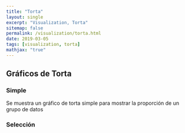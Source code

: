 ```yaml
---
title: "Torta"
layout: single
excerpt: "Visualization, Torta"
sitemap: false
permalink: /visualization/torta.html
date: 2019-03-05
tags: [visualization, torta]
mathjax: "true"
---
```


## Gráficos de Torta
### Simple

Se muestra un gráfico de torta simple para mostrar la proporción de un grupo de datos

<html lang="en">
<head>
    <meta charset="UTF-8">
    <meta name="viewport" content="width=device-width, initial-scale=1.0">
    <meta http-equiv="X-UA-Compatible" content="ie=edge">
    <title>Gráfico de Torta</title>
</head>
<body>
    <div id="chart" >
        <form id="torta"></form>
    </div>
    <script src="https://d3js.org/d3.v3.min.js"></script>
    <script type="text/javascript">
        var data = [6, 8, 9, 13, 16, 20, 24, 27, 29]; // datos aleatorios
        //
        var width = 700, // dimensiones
            height = 360,
            radio = Math.min(height,width) / 2;
        //
        var arc = d3.svg.arc() // para poder generar los arcos en los cuales se van a colocar
                    .innerRadius(radio*2/5) // radio interior
                    .outerRadius(radio); // exterior
        //
        var pie = d3.layout.pie()// para poder manejar los datos de acuerdo al grafico
                    .padAngle(0.01); // transformado los datos a un formato especifico
        //
        var color = d3.scale.category10(); // generamos una escala de 10 colores
        //
        var svg = d3.select("#chart01") // seleccionamos el html
                    .append("svg") // agregamos el elemento svg
                    .attr("width", width)
                    .attr("height", height)
                    .append("g") // agregamos un group centrado que contenga los elementos
                    .attr("transform", "translate(" + width / 2 + "," + height / 2 + ")");
        //
        svg.selectAll("path") // opder cada dato generamos un path
            .data(pie(data)) // le entregamos los datos ya manejados por pie
            .enter().append("path")
            .style("fill", function (_, i) { return color(i); }) // entregamos su color según su indice
            .attr("d", arc); // le añadimos el area
    </script>
    <h3>Selección</h3>
    <script type="text/javascript">
    var width = 960, // dimensiones
        height = 500,
        margin = 50,
        radio = Math.min(width, height) / 2;

    var color = d3.scale.category10();

    var pie = d3.layout.pie() // formato de torta
                .value(d => d.count)
                .sort(null); // evita que las zones salten

    var arc = d3.svg.arc() // arco para los datos
                .innerRadius(radio * 2 / 5)
                .outerRadius(radio - margin);

    var svg = d3.select("#chart").append("svg") // seleccionamos el html con id chart
                .attr("width", width) // dimensiones
                .attr("height", height)
                .append("g") // group para colocar lo necesario
                .attr("transform", "translate(" + width / 2 +
                    "," + height / 2 + ")");

    var path = svg.selectAll("path");

    d3.tsv("https://gist.githubusercontent.com/beayancan/a4f0b59de56aeba58d3b15aaab9e7ead/raw/7dd08d24bcb94a058dda0a2b25d0cfd7a8779797/torta-seleccion.tsv", type, function (error, data) {
        var segunOpcion = d3.nest() // vamos tomar los datos segun jerarquia
                            .key(d => d.opcion) //usamos de llave al tipo de opcion
                            .entries(data); // le entregamos los datos

        var label = d3.select("#torta")
            .selectAll("label")
            .data(segunOpcion) // generamos un label por cada opcion
            .enter().append("label");

        label.append("input") // agregamos las opciones de visualizacion
            .attr("type", "radio") // será un circulo
            .attr("name", "fruit") // que se llame fruit
            .attr("value", d => d.key) // nombre de las opciones
            .on("change", change) // en caso de cambio llamamos a change
            .filter(function (d, i) {
                return i;
            })
            .each(change) // a cada uno le aplicamos change
            .property("checked", true); // marca la opcion inicial

        label.append("span") // añadimos el texto de las opciones
            .text(d => d.key);

        function change(region) { // funcion que utilizamos para las transiciones

            // vamos a guardar el value, angulo de partida y final de cada situacion
            var anterior = path.data(), // la informacion del gráfico anterior
                actual = pie(region.values); // la informacion del gráfico actual

            path = path.data(actual, key); // tomamos las regiones actuales

            path.enter().append("path") // e ingresamos un path por cada una
                .each(function (d, i) { // revisamos los datos que necesitamos ahora
                    this._current = findNeighborArc(i, anterior, actual, key) || d; // tomamos aquellos que se mantendrán
                })
                .attr("fill", d => color(d.data.region)); // le asignamos color

            path.exit() // tenemos los datos que van a salir de la visualizacion
                .datum(function (d, i) { // queremos solamente aquellos que vayan ya no vayan a estar
                    return findNeighborArc(i, actual, anterior, key) || d; // le pasamos los datos al revés
                })
                .transition() // realizamos la transición de eliminar lo anterior
                .duration(1300)
                .attrTween("d", arcTween) // llamamos a la funcion para la interpolacion de los angulos
                .remove(); // los quitamos definitivamente

            path.transition() // realizamos la transición de mostrar lo actual
                .duration(1300)
                .attrTween("d", arcTween); // realizamos la transición de los angulos
        }
    });

    function type(d) { // convierte la propiedad en número
        d.count = +d.count;
        return d;
    }

    function findNeighborArc(i, anterior, actual, key) { // determina los angulos de la region
        var d;
        return (d = findPreceding(i, anterior, actual, key)) ? { // en cado de haber estado en la anterior
                startAngle: d.endAngle, // lo quita de la visualizacion dejandolo sin angulo
                endAngle: d.endAngle
            } :
            null; // en otro caso simplemente entrega null pues no se encontró
    }

    // busca los elementos/regiones del gráfico anterior que se encuentran en el actual
    function findPreceding(i, anterior, actual, key) {
        var m = anterior.length;
        while (--i >= 0) {
            var k = key(actual[i]); // determina el elemento
            for (var j = 0; j < m; ++j) { // busca en los datos del anterior
                if (key(anterior[j]) === k) return anterior[j]; // si es que se repite
            }
        }
    }

    function key(d) { // devuelve solo la region de los datos
        return d.data.region;
    }

    function arcTween(d) { // funcion que nos permitirá manejar la interpolación de la transición
        var i = d3.interpolate(this._current, d); // generaremos la interpolación del elemento actual
        this._current = i(0); // tomamos el área del chart correspondiente
        return function (t) { // y de forma progresiva iremos cambiando su angulo con arc
            return arc(i(t));
        };
    }
  </script>
</body>
</html>